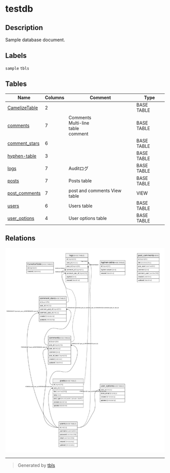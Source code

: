 # testdb

## Description

Sample database document.

## Labels

`sample` `tbls`

## Tables

| Name | Columns | Comment | Type |
| ---- | ------- | ------- | ---- |
| [CamelizeTable](CamelizeTable.md) | 2 |  | BASE TABLE |
| [comments](comments.md) | 7 | Comments<br>Multi-line<br>table<br>comment | BASE TABLE |
| [comment_stars](comment_stars.md) | 6 |  | BASE TABLE |
| [hyphen-table](hyphen-table.md) | 3 |  | BASE TABLE |
| [logs](logs.md) | 7 | Auditログ | BASE TABLE |
| [posts](posts.md) | 7 | Posts table | BASE TABLE |
| [post_comments](post_comments.md) | 7 | post and comments View table | VIEW |
| [users](users.md) | 6 | Users table | BASE TABLE |
| [user_options](user_options.md) | 4 | User options table | BASE TABLE |

## Relations

![er](schema.svg)

---

> Generated by [tbls](https://github.com/k1LoW/tbls)
